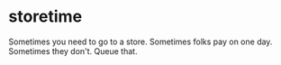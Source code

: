 storetime
=========

Sometimes you need to go to a store. Sometimes folks pay on one day. Sometimes they don't. Queue that.

